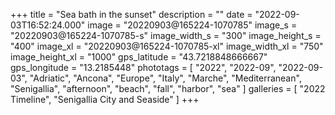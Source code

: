 +++
title = "Sea bath in the sunset"
description = ""
date = "2022-09-03T16:52:24.000"
image = "20220903@165224-1070785"
image_s = "20220903@165224-1070785-s"
image_width_s = "300"
image_height_s = "400"
image_xl = "20220903@165224-1070785-xl"
image_width_xl = "750"
image_height_xl = "1000"
gps_latitude = "43.7218848666667"
gps_longitude = "13.2185448"
phototags = [ "2022", "2022-09", "2022-09-03", "Adriatic", "Ancona", "Europe", "Italy", "Marche", "Mediterranean", "Senigallia", "afternoon", "beach", "fall", "harbor", "sea" ]
galleries = [ "2022 Timeline", "Senigallia City and Seaside" ]
+++
